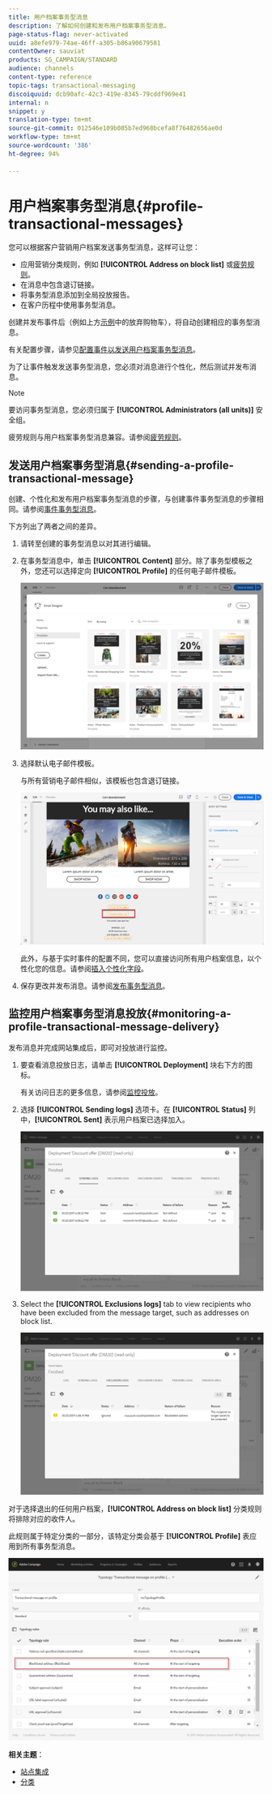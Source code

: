 ```yaml
---
title: 用户档案事务型消息
description: 了解如何创建和发布用户档案事务型消息。
page-status-flag: never-activated
uuid: a8efe979-74ae-46ff-a305-b86a90679581
contentOwner: sauviat
products: SG_CAMPAIGN/STANDARD
audience: channels
content-type: reference
topic-tags: transactional-messaging
discoiquuid: dcb90afc-42c3-419e-8345-79cddf969e41
internal: n
snippet: y
translation-type: tm+mt
source-git-commit: 012546e109b085b7ed968bcefa8f76482656ae0d
workflow-type: tm+mt
source-wordcount: '386'
ht-degree: 94%

---
```



# 用户档案事务型消息{#profile-transactional-messages}

您可以根据客户营销用户档案发送事务型消息，这样可让您：

* 应用营销分类规则，例如 **[!UICONTROL Address on block list]** 或[疲劳规则](../../sending/using/fatigue-rules.md)。
* 在消息中包含退订链接。
* 将事务型消息添加到全局投放报告。
* 在客户历程中使用事务型消息。

创建并发布事件后（例如上方[示例](../../channels/using/about-transactional-messaging.md#transactional-messaging-operating-principle)中的放弃购物车），将自动创建相应的事务型消息。

有关配置步骤，请参见[配置事件以发送用户档案事务型消息](../../administration/using/configuring-transactional-messaging.md#use-case--configuring-an-event-to-send-a-transactional-message)。

为了让事件触发发送事务型消息，您必须对消息进行个性化，然后测试并发布消息。

>[!NOTE]
>
>要访问事务型消息，您必须归属于 **[!UICONTROL Administrators (all units)]** 安全组。
>
>疲劳规则与用户档案事务型消息兼容。请参阅[疲劳规则](../../sending/using/fatigue-rules.md)。

## 发送用户档案事务型消息{#sending-a-profile-transactional-message}

创建、个性化和发布用户档案事务型消息的步骤，与创建事件事务型消息的步骤相同。请参阅[事件事务型消息](../../channels/using/event-transactional-messages.md)。

下方列出了两者之间的差异。

1. 请转至创建的事务型消息以对其进行编辑。
1. 在事务型消息中，单击 **[!UICONTROL Content]** 部分。除了事务型模板之外，您还可以选择定向 **[!UICONTROL Profile]** 的任何电子邮件模板。

   ![](assets/message-center_marketing_templates.png)

1. 选择默认电子邮件模板。

   与所有营销电子邮件相似，该模板也包含退订链接。

   ![](assets/message-center_marketing_perso_unsubscription.png)

   此外，与基于实时事件的配置不同，您可以直接访问所有用户档案信息，以个性化您的信息。请参阅[插入个性化字段](../../designing/using/personalization.md#inserting-a-personalization-field)。

1. 保存更改并发布消息。请参阅[发布事务型消息](../../channels/using/event-transactional-messages.md#publishing-a-transactional-message)。

## 监控用户档案事务型消息投放{#monitoring-a-profile-transactional-message-delivery}

发布消息并完成网站集成后，即可对投放进行监控。

1. 要查看消息投放日志，请单击 **[!UICONTROL Deployment]** 块右下方的图标。

   有关访问日志的更多信息，请参阅[监控投放](../../sending/using/monitoring-a-delivery.md)。

1. 选择 **[!UICONTROL Sending logs]** 选项卡。在 **[!UICONTROL Status]** 列中，**[!UICONTROL Sent]** 表示用户档案已选择加入。

   ![](assets/message-center_marketing_sending_logs.png)

1. Select the **[!UICONTROL Exclusions logs]** tab to view recipients who have been excluded from the message target, such as addresses on block list.

   ![](assets/message-center_marketing_exclusion_logs.png)

对于选择退出的任何用户档案，**[!UICONTROL Address on block list]** 分类规则将排除对应的收件人。

此规则属于特定分类的一部分，该特定分类会基于 **[!UICONTROL Profile]** 表应用到所有事务型消息。

![](assets/message-center_marketing_typology.png)

**相关主题**：

* [站点集成](../../administration/using/configuring-transactional-messaging.md#integrating-the-triggering-of-the-event-in-a-website)
* [分类](../../sending/using/about-typology-rules.md)

